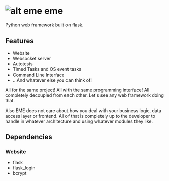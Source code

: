 # ![alt eme](https://github.com/oboforty/eme/blob/master/logo.png "EME") eme
Python web framework built on flask.

## Features

- Website
- Websocket server
- Autotests
- Timed Tasks and OS event tasks
- Command Line Interface
- ...And whatever else you can think of!

All for the same project! All with the same programming interface! All completely decoupled from each other.
Let's see any web framework doing that.

Also EME does not care about how you deal with your business logic, data access layer or frontend. All of that is completely up to the developer to handle in whatever architecture and using whatever modules they like.

## Dependencies

### Website
- flask
- flask_login
- bcrypt

